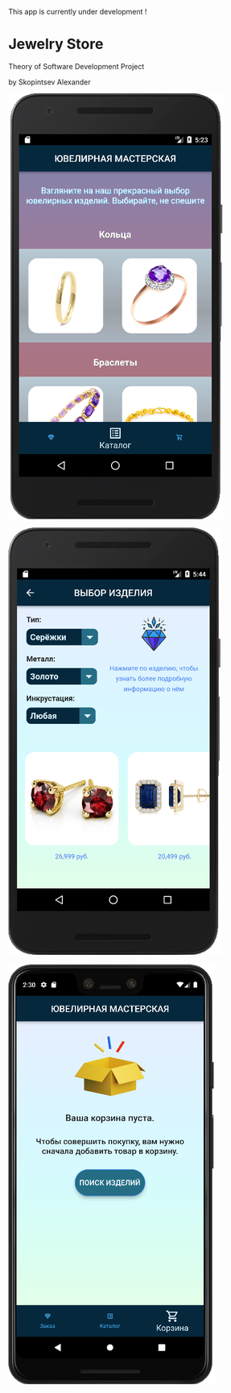 This app is currently under development !

# Jewelry Store
Theory of Software Development Project

by Skopintsev Alexander


![Jewelry Store App 1](/jewelry_screenshot_1.PNG?raw=true "Jewelry Store App 1")


![Jewelry Store App 2](/jewelry_screenshot_2.PNG?raw=true "Jewelry Store App 2")


![Jewelry Store App 3](/jewelry_screenshot_3.PNG?raw=true "Jewelry Store App 3")